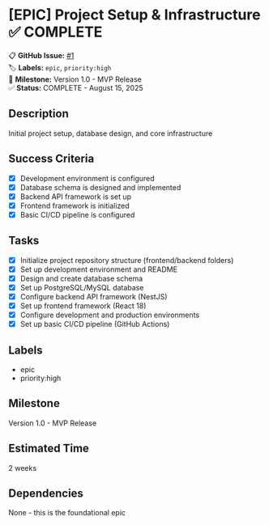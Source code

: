 # [EPIC] Project Setup & Infrastructure ✅ COMPLETE

📋 **GitHub Issue:** [#1](https://github.com/vishaltoora/GT-Automotives-App/issues/1)  
🏷️ **Labels:** `epic`, `priority:high`  
📅 **Milestone:** Version 1.0 - MVP Release  
✅ **Status:** COMPLETE - August 15, 2025

## Description
Initial project setup, database design, and core infrastructure

## Success Criteria
- [x] Development environment is configured
- [x] Database schema is designed and implemented
- [x] Backend API framework is set up
- [x] Frontend framework is initialized
- [x] Basic CI/CD pipeline is configured

## Tasks
- [x] Initialize project repository structure (frontend/backend folders)
- [x] Set up development environment and README
- [x] Design and create database schema
- [x] Set up PostgreSQL/MySQL database
- [x] Configure backend API framework (NestJS)
- [x] Set up frontend framework (React 18)
- [x] Configure development and production environments
- [x] Set up basic CI/CD pipeline (GitHub Actions)

## Labels
- epic
- priority:high

## Milestone
Version 1.0 - MVP Release

## Estimated Time
2 weeks

## Dependencies
None - this is the foundational epic